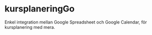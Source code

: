 # kursplaneringGo
Enkel integration mellan Google Spreadsheet och Google Calendar, för kursplanering med mera.
